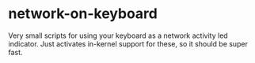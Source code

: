 # network-on-keyboard
Very small scripts for using your keyboard as a network activity led indicator. Just activates in-kernel support for these, so it should be super fast.
